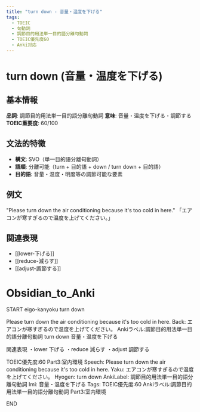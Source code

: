 ```yaml
---
title: "turn down - 音量・温度を下げる"
tags:
  - TOEIC
  - 句動詞
  - 調節目的用法単一目的語分離句動詞
  - TOEIC優先度60
  - Anki対応
---
```


# turn down (音量・温度を下げる)

## 基本情報
**品詞**: 調節目的用法単一目的語分離句動詞
**意味**: 音量・温度を下げる・調節する
**TOEIC重要度**: 60/100

## 文法的特徴
- **構文**: SVO（単一目的語分離句動詞）
- **語順**: 分離可能（turn + 目的語 + down / turn down + 目的語）
- **目的語**: 音量・温度・明度等の調節可能な要素

## 例文
"Please turn down the air conditioning because it's too cold in here."
「エアコンが寒すぎるので温度を上げてください。」

## 関連表現
- [[lower-下げる]]
- [[reduce-減らす]]
- [[adjust-調節する]]

# Obsidian_to_Anki
START
eigo-kanyoku
turn down

Please turn down the air conditioning because it's too cold in here.
Back: 
エアコンが寒すぎるので温度を上げてください。
Ankiラベル:調節目的用法単一目的語分離句動詞
turn down
音量・温度を下げる

関連表現
・lower 下げる
・reduce 減らす
・adjust 調節する

TOEIC優先度:60
Part3:室内環境
Speech: Please turn down the air conditioning because it's too cold in here.
Yaku: エアコンが寒すぎるので温度を上げてください。
Hyogen: turn down
AnkiLabel: 調節目的用法単一目的語分離句動詞
Imi: 音量・温度を下げる
Tags: TOEIC優先度:60 Ankiラベル:調節目的用法単一目的語分離句動詞 Part3:室内環境
<!--ID: 1753077780507-->
END 